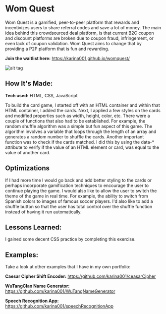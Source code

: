 # Wom Quest
Wom Quest is a gamified, peer-to-peer platform that rewards and incentivizes users to share referral codes and save a lot of money. The main idea behind this crowdsourced deal platform, is that current B2C coupon and discount platforms are broken due to coupon fraud, infringement, or even lack of coupon validation. Wom Quest aims to change that by providing a P2P platform that is fun and rewarding.

**Join the waitlist here:** https://karina001.github.io/womquest/

![alt tag](https://github.com/karina001/womquest/blob/master/Screen%20Shot%202018-03-17%20at%2012.35.35%20AM.png)

## How It's Made:

**Tech used:** HTML, CSS, JavaScript

To build the card game, I started off with an HTML container and within that HTML container, I added the cards. Next, I applied a few styles on the cards and modified properties such as width, height, color, etc. There were a couple of functions that also had to be established. For example, the random shuffle algorithm was a simple but fun aspect of this game. The algorithm involves a variable that loops through the length of an array and generates a random number to shuffle the cards. Another important function was to check if the cards matched. I did this by using the data-* attribute to verify if the value of an HTML element or card, was equal to the value of another card.

## Optimizations
If I had more time I would go back and add better styling to the cards or perhaps incorporate gamification techniques to encourage the user to continue playing the game. I would also like to allow the user to switch the theme of the game in real time. For example, the ability to switch from Spanish colors to images of famous soccer players. I'd also like to add a shuffle button so that the user has total control over the shuffle function instead of having it run automatically. 

## Lessons Learned:
I gained some decent CSS practice by completing this exercise. 

## Examples:
Take a look at other examples that I have in my own portfolio:

**Caesar Cipher Shift Encoder:** https://github.com/karina001/ceasarCipher

**WuTangClan Name Generator:** https://github.com/karina001/WuTangNameGenerator

**Speech Recognition App:** https://github.com/karina001/speechRecognitionApp

